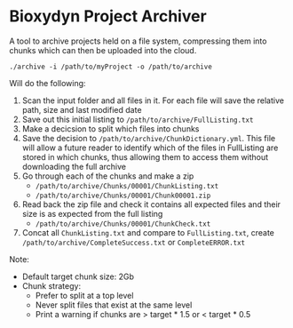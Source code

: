 # Bioxydyn Project Archiver
A tool to archive projects held on a file system, compressing them into chunks which can then be uploaded into the cloud.

    ./archive -i /path/to/myProject -o /path/to/archive

Will do the following:

1. Scan the input folder and all files in it. For each file will save the relative path, size and last modified date
2. Save out this initial listing to `/path/to/archive/FullListing.txt`
3. Make a decicsion to split which files into chunks
4. Save the decision to `/path/to/archive/ChunkDictionary.yml`. This file will allow a future reader to identify which of the files in FullListing are stored in which chunks, thus allowing them to access them without downloading the full archive
5. Go through each of the chunks and make a zip
    - `/path/to/archive/Chunks/00001/ChunkListing.txt`
    - `/path/to/archive/Chunks/00001/Chunk00001.zip`
6. Read back the zip file and check it contains all expected files and their size is as expected from the full listing
    - `/path/to/archive/Chunks/00001/ChunkCheck.txt`
7. Concat all `ChunkListing.txt` and compare to `FullListing.txt`, create `/path/to/archive/CompleteSuccess.txt` or `CompleteERROR.txt`

Note: 

- Default target chunk size: 2Gb
- Chunk strategy:
   - Prefer to split at a top level
   - Never split files that exist at the same level
   - Print a warning if chunks are > target * 1.5 or < target * 0.5
